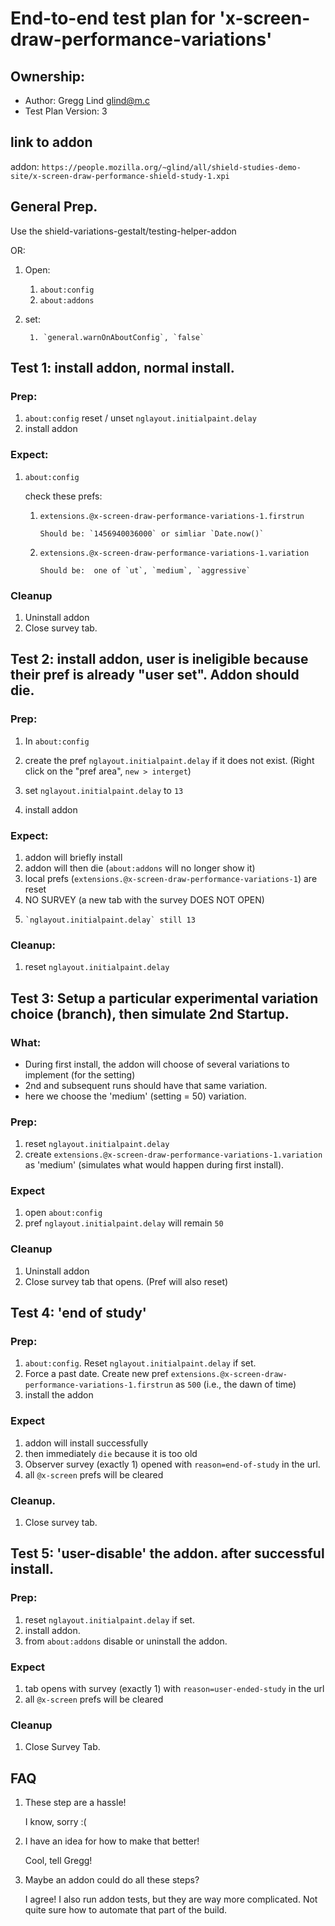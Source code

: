 # End-to-end test plan for 'x-screen-draw-performance-variations'

## Ownership:

- Author:  Gregg Lind <glind@m.c>
- Test Plan Version: 3

## link to addon

addon: `https://people.mozilla.org/~glind/all/shield-studies-demo-site/x-screen-draw-performance-shield-study-1.xpi`

## General Prep.

Use the shield-variations-gestalt/testing-helper-addon

OR:

1.  Open:

    1. `about:config`
    2. `about:addons`

2.  set:

         1. `general.warnOnAboutConfig`, `false`



## Test 1:  install addon, normal install.

### Prep:

1. `about:config` reset / unset  `nglayout.initialpaint.delay`
2. install addon

### Expect:

1. `about:config`

   check these prefs:

   1.  `extensions.@x-screen-draw-performance-variations-1.firstrun`

           Should be: `1456940036000` or simliar `Date.now()`

   2. `extensions.@x-screen-draw-performance-variations-1.variation`

          Should be:  one of `ut`, `medium`, `aggressive`

### Cleanup

1.  Uninstall addon
2.  Close survey tab.

## Test 2:  install addon, user is ineligible because their pref is already "user set".  Addon should die.

### Prep:

1. In `about:config`

  1. create the pref `nglayout.initialpaint.delay` if it does not exist.  (Right click on the "pref area", `new > interget`)

  2.  set  `nglayout.initialpaint.delay` to `13`

3. install addon

### Expect:

1. addon will briefly install
2. addon will then die (`about:addons` will no longer show it)
3. local prefs (`extensions.@x-screen-draw-performance-variations-1`) are reset
4. NO SURVEY (a new tab with the survey DOES NOT OPEN)
5.     `nglayout.initialpaint.delay` still 13

### Cleanup:

1.  reset `nglayout.initialpaint.delay`

## Test 3: Setup a particular experimental variation choice (branch), then simulate 2nd Startup.

### What:

- During first install, the addon will choose of several variations to implement (for the setting)
- 2nd and subsequent runs should have that same variation.
- here we choose the 'medium' (setting = 50) variation.

### Prep:

1.  reset `nglayout.initialpaint.delay`
2.  create `extensions.@x-screen-draw-performance-variations-1.variation` as 'medium'  (simulates what would happen during first install).

### Expect

1.  open `about:config`
2.  pref `nglayout.initialpaint.delay` will remain `50`


### Cleanup

1.  Uninstall addon
2.  Close survey tab that opens.  (Pref will also reset)


## Test 4: 'end of study'

### Prep:

1.  `about:config`.  Reset `nglayout.initialpaint.delay` if set.
2.  Force a past date.  Create new pref `extensions.@x-screen-draw-performance-variations-1.firstrun` as `500`  (i.e., the dawn of time)
3.  install the addon

### Expect

1.  addon will install successfully
2.  then immediately `die` because it is too old
3.  Observer survey (exactly 1) opened with `reason=end-of-study` in the url.
4.  all `@x-screen` prefs will be cleared

### Cleanup.

1.  Close survey tab.

## Test 5: 'user-disable' the addon. after successful install.

### Prep:

1.  reset `nglayout.initialpaint.delay` if set.
2.  install addon.
3.  from `about:addons` disable or uninstall the addon.


### Expect

1.  tab opens with survey (exactly 1) with `reason=user-ended-study` in the url
2.  all `@x-screen` prefs will be cleared

### Cleanup

1.  Close Survey Tab.


## FAQ

1.  These step are a hassle!

    I know, sorry :(

2.  I have an idea for how to make that better!

    Cool, tell Gregg!

3.  Maybe an addon could do all these steps?

    I agree!  I also run addon tests, but they are way more complicated.  Not quite sure how to automate that part of the build.





